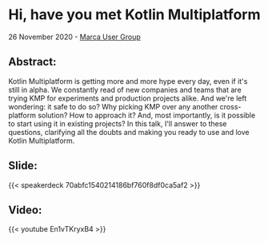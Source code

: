 # Hi, have you met Kotlin Multiplatform


26 November 2020 - [Marca User Group](https://m-u-g.github.io/eventi/2020/11/26/hi-have-you-met-kotlin-multiplatform.html)

## Abstract:
Kotlin Multiplatform is getting more and more hype every day, even if it's still in alpha. We constantly read of new companies and teams that are trying KMP for experiments and production projects alike. And we're left wondering: it safe to do so? Why picking KMP over any another cross-platform solution? How to approach it? And, most importantly, is it possible to start using it in existing projects?
In this talk, I'll answer to these questions, clarifying all the doubts and making you ready to use and love Kotlin Multiplatform.

## Slide:

{{< speakerdeck 70abfc1540214186bf760f8df0ca5af2 >}}


## Video:

{{< youtube En1vTKryxB4 >}}


